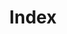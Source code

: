 ---
layout: home
title: Index
permalink: /
description: 'Testing home page layout.'
section:
  - cta:
      link: 'https://www.instagram.com/mikacaldera/'
      title: CTA - Title
    headline: 'Testing Headline '
    heroimage: assets/images/800x600-eBlast-Background.jpg
    subheader: Subheader
    type: hero
---